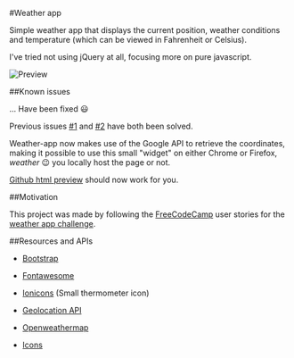 #Weather app

Simple weather app that displays the current position, weather conditions and temperature (which can be viewed in Fahrenheit or Celsius).

I've tried not using jQuery at all, focusing more on pure javascript.

![Preview](http://res.cloudinary.com/forgoroe/image/upload/v1476567006/previews/weatherAppPreview.png)

##Known issues

... Have been fixed :smiley:

Previous issues [#1](https://github.com/forgoroe/weather-app/issues/1) and [#2](https://github.com/forgoroe/weather-app/issues/2) have both been solved.

Weather-app now makes use of the Google API to retrieve the coordinates, making it possible to use this small "widget" on either Chrome or Firefox, *weather* :wink: you locally host the page or not.

[Github html preview](http://htmlpreview.github.io/?https://github.com/forgoroe/weather-app/blob/master/html/index.html) should now work for you.

##Motivation

This project was made by following the [FreeCodeCamp](https://www.freecodecamp.com/) user stories for the [weather app challenge](https://www.freecodecamp.com/challenges/show-the-local-weather).

##Resources and APIs

- [Bootstrap](http://getbootstrap.com/)

- [Fontawesome](http://fontawesome.io/)

- [Ionicons](http://ionicons.com/) (Small thermometer icon)

- [Geolocation API](https://developers.google.com/maps/documentation/geolocation/intro)

- [Openweathermap](http://openweathermap.org/)

- [Icons](http://www.danvierich.de/weather/)
